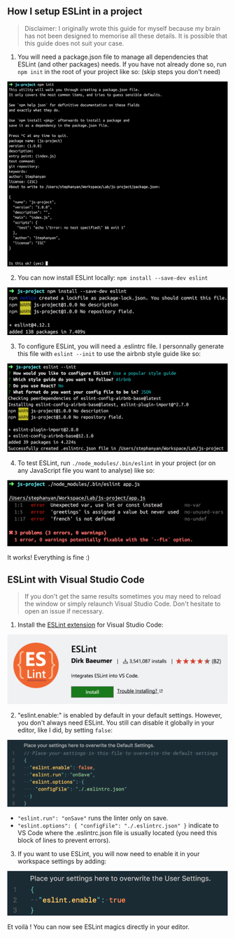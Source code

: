 ## How I setup ESLint in a project

> Disclaimer: I originally wrote this guide for myself because my brain has not been designed to memorise all these details. It is possible that this guide does not suit your case. 

1. You will need a package.json file to manage all dependencies that ESLint (and other packages) needs.
If you have not already done so, run `npm init` in the root of your project like so: (skip steps you don't need)

![npm init](screenshots/npm-init.png)

2. You can now install ESLint locally: `npm install --save-dev eslint`

![ESLint install](screenshots/eslint-install.png)

3. To configure ESLint, you will need a .eslintrc file. I personnally generate this file with `eslint --init` to use the airbnb style guide like so:

![ESLint initialize](screenshots/eslint-init.png)

4. To test ESLint, run `./node_modules/.bin/eslint` in your project (or on any JavaScript file you want to analyse) like so:

![ESLint running](screenshots/eslint-run.png)

It works! Everything is fine :)

## ESLint with Visual Studio Code

> If you don't get the same results sometimes you may need to reload the window or simply relaunch Visual Studio Code. Don't hesitate to open an issue if necessary.

1. Install the [ESLint extension](https://marketplace.visualstudio.com/items?itemName=dbaeumer.vscode-eslint) for Visual Studio Code:

![ESLint extension](screenshots/eslint-vscode.png)

2. "eslint.enable:" is enabled by default in your default settings. However, you don't always need ESLint. You still can disable it globally in your editor, like I did, by setting `false`:


![vscode default settings](screenshots/vscode-default.png)

- `"eslint.run": "onSave"` runs the linter only on save.
- `"eslint.options": { "configFile": "./.eslintrc.json" }` indicate to VS Code where the .eslintrc.json file is usually located (you need this block of lines to prevent errors).

3. If you want to use ESLint, you will now need to enable it in your workspace settings by adding:

![vscode default settings](screenshots/vscode-workspace.png)

Et voilà ! You can now see ESLint magics directly in your editor.
